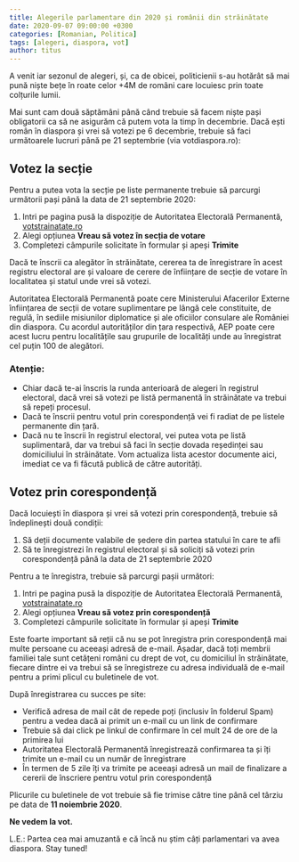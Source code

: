 ```yaml
---
title: Alegerile parlamentare din 2020 și românii din străinătate
date: 2020-09-07 09:00:00 +0300
categories: [Romanian, Politica]
tags: [alegeri, diaspora, vot]     
author: titus   
---
```


A venit iar sezonul de alegeri, și, ca de obicei, politicienii s-au hotărât să mai pună niște bețe în roate celor +4M de români care locuiesc prin toate colțurile lumii.

Mai sunt cam două săptămâni până când trebuie să facem niște pași obligatorii ca să ne asigurăm că putem vota la timp în decembrie. Dacă ești român în diaspora și vrei să votezi pe 6 decembrie, trebuie să faci următoarele lucruri până pe 21 septembrie (via votdiaspora.ro):

## Votez la secție

Pentru a putea vota la secție pe liste permanente trebuie să parcurgi următorii pași până la data de 21 septembrie 2020:

1. Intri pe pagina pusă la dispoziție de Autoritatea Electorală Permanentă, [votstrainatate.ro](https://www.votstrainatate.ro)
2. Alegi opțiunea **Vreau să votez în secția de votare**
3. Completezi câmpurile solicitate în formular și apeși **Trimite**

Dacă te înscrii ca alegător în străinătate, cererea ta de înregistrare în acest registru electoral are și valoare de cerere de înființare de secție de votare în localitatea și statul unde vrei să votezi. 

Autoritatea Electorală Permanentă poate cere Ministerului Afacerilor Externe înființarea de secții de votare suplimentare pe lângă cele constituite, de regulă, în sediile misiunilor diplomatice și ale oficiilor consulare ale României din diaspora. Cu acordul autorităților din țara respectivă, AEP poate cere acest lucru pentru localitățile sau grupurile de localități unde au înregistrat cel puțin 100 de alegători.

### Atenție:

- Chiar dacă te-ai înscris la runda anterioară de alegeri în registrul electoral, dacă vrei să votezi pe listă permanentă în străinătate va trebui să repeți procesul.
- Dacă te înscrii pentru votul prin corespondență vei fi radiat de pe listele permanente din țară.
- Dacă nu te înscrii în registrul electoral, vei putea vota pe listă suplimentară, dar va trebui să faci în secție dovada reședinței sau domiciliului în străinătate. Vom actualiza lista acestor documente aici, imediat ce va fi făcută publică de către autorități.

## Votez prin corespondență

Dacă locuiești în diaspora și vrei să votezi prin corespondență, trebuie să îndeplinești două condiții:

1. Să deții documente valabile de ședere din partea statului în care te afli
2. Să te înregistrezi în registrul electoral și să soliciți să votezi prin corespondență până la data de 21 septembrie 2020

Pentru a te înregistra, trebuie să parcurgi pașii următori:

1. Intri pe pagina pusă la dispoziție de Autoritatea Electorală Permanentă, [votstrainatate.ro](https://www.votstrainatate.ro)
2. Alegi opțiunea **Vreau să votez prin corespondență**
3. Completezi câmpurile solicitate în formular și apeși **Trimite**

Este foarte important să reții că nu se pot înregistra prin corespondență mai multe persoane cu aceeași adresă de e-mail. Așadar, dacă toți membrii familiei tale sunt cetățeni români cu drept de vot, cu domiciliul în străinătate, fiecare dintre ei va trebui să se înregistreze cu adresa individuală de e-mail pentru a primi plicul cu buletinele de vot.

După înregistrarea cu succes pe site:

- Verifică adresa de mail cât de repede poți (inclusiv în folderul Spam) pentru a vedea dacă ai primit un e-mail cu un link de confirmare
- Trebuie să dai click pe linkul de confirmare în cel mult 24 de ore de la primirea lui
- Autoritatea Electorală Permanentă înregistrează confirmarea ta și îți trimite un e-mail cu un număr de înregistrare
- În termen de 5 zile îți va trimite pe aceeași adresă un mail de finalizare a cererii de înscriere pentru votul prin corespondență

Plicurile cu buletinele de vot trebuie să fie trimise către tine până cel târziu pe data de **11 noiembrie 2020**.

**Ne vedem la vot.**

L.E.: Partea cea mai amuzantă e că încă nu știm câți parlamentari va avea diaspora. Stay tuned!
